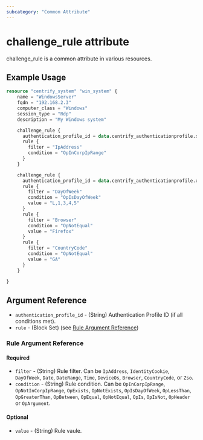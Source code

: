 ```yaml
---
subcategory: "Common Attribute"
---
```


# challenge_rule attribute

challenge_rule is a common attribute in various resources.

## Example Usage

```terraform
resource "centrify_system" "win_system" {
    name = "WindowsServer"
    fqdn = "192.168.2.3"
    computer_class = "Windows"
    session_type = "Rdp"
    description = "My Windows system"

    challenge_rule {
      authentication_profile_id = data.centrify_authenticationprofile.xxx.id
      rule {
        filter = "IpAddress"
        condition = "OpInCorpIpRange"
      }
    }

    challenge_rule {
      authentication_profile_id = data.centrify_authenticationprofile.xxx.id
      rule {
        filter = "DayOfWeek"
        condition = "OpIsDayOfWeek"
        value = "L,1,3,4,5"
      }
      rule {
        filter = "Browser"
        condition = "OpNotEqual"
        value = "Firefox"
      }
      rule {
        filter = "CountryCode"
        condition = "OpNotEqual"
        value = "GA"
      }
    }

}
```

## Argument Reference

- `authentication_profile_id` - (String) Authentication Profile ID (if all conditions met).
- `rule` - (Block Set) (see [Rule Argument Reference](#rule-argument-reference))

### Rule Argument Reference

#### Required

- `filter` - (String) Rule filter. Can be `IpAddress`, `IdentityCookie`, `DayOfWeek`, `Date`, `DateRange`, `Time`, `DeviceOs`, `Browser`, `CountryCode`, or `Zso`.
- `condition` - (String) Rule condition. Can be `OpInCorpIpRange`, `OpNotInCorpIpRange`, `OpExists`, `OpNotExists`, `OpIsDayOfWeek`, `OpLessThan`, `OpGreaterThan`, `OpBetween`, `OpEqual`, `OpNotEqual`, `OpIs`, `OpIsNot`, `OpHeader` or `OpArgument`.

#### Optional

- `value` - (String) Rule vaule.
